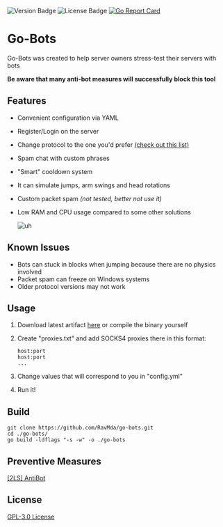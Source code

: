 ![Version Badge](https://img.shields.io/badge/version-v1.0-brightgreen)
![License Badge](https://img.shields.io/badge/license-GPL--3.0-orange)
[![Go Report Card](https://goreportcard.com/badge/github.com/RavMda/go-bots)](https://goreportcard.com/report/github.com/RavMda/go-bots)

# Go-Bots

Go-Bots was created to help server owners stress-test their servers with bots

**Be aware that many anti-bot measures will successfully block this tool**


## Features
- Convenient configuration via YAML
- Register/Login on the server
- Change protocol to the one you'd prefer [(check out this list)](https://wiki.vg/Protocol_version_numbers)
- Spam chat with custom phrases
- "Smart" cooldown system
- It can simulate jumps, arm swings and head rotations
- Custom packet spam *(not tested, better not use it)*
- Low RAM and CPU usage compared to some other solutions

  ![uh](https://cdn.discordapp.com/attachments/744430106067599362/815245304345133076/ezgif-5-e19a83f1263e.gif)
## Known Issues
- Bots can stuck in blocks when jumping because there are no physics involved
- Packet spam can freeze on Windows systems
- Older protocol versions may not work

## Usage

1. Download latest artifact [here](https://github.com/RavMda/go-bots/actions) or compile the binary yourself

1. Create "proxies.txt" and add SOCKS4 proxies there in this format:
    ```
   host:port
   host:port
   ...
   ```


3. Change values that will correspond to you in "config.yml"
4. Run it!


## Build


```
git clone https://github.com/RavMda/go-bots.git
cd ./go-bots/
go build -ldflags "-s -w" -o ./go-bots
```

## Preventive Measures
[[2LS] AntiBot](https://www.spigotmc.org/resources/2ls-antibot-the-ultimate-antibot-plugin.62847/)

## License
[GPL-3.0 License](https://choosealicense.com/licenses/gpl-3.0/)
